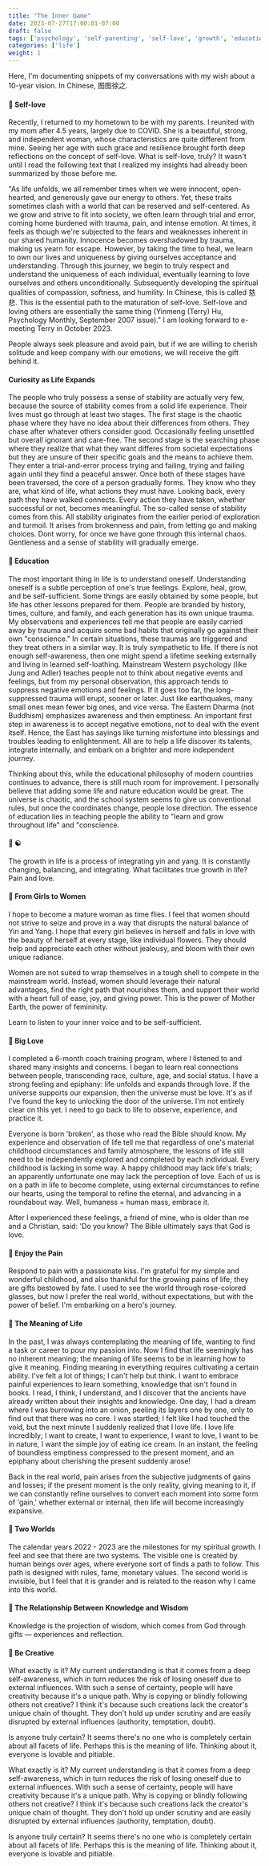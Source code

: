 ```yaml
---
title: "The Inner Game"
date: 2023-07-27T17:00:01-07:00
draft: false
tags: ['psychology', 'self-parenting', 'self-love', 'growth', 'education']
categories: ['life']
weight: 1 
---
```


Here, I'm documenting snippets of my conversations with my wish about a 10-year vision. In Chinese, 图图徐之.

#### 🔖 Self-love
Recently, I returned to my hometown to be with my parents. I reunited with my mom after 4.5 years, largely due to COVID. She is a beautiful, strong, and independent woman, whose characteristics are quite different from mine. Seeing her age with such grace and resilience brought forth deep reflections on the concept of self-love. What is self-love, truly? It wasn't until I read the following text that I realized my insights had already been summarized by those before me.

"As life unfolds, we all remember times when we were innocent, open-hearted, and generously gave our energy to others. Yet, these traits sometimes clash with a world that can be reserved and self-centered. As we grow and strive to fit into society, we often learn through trial and error, coming home burdened with trauma, pain, and intense emotion. At times, it feels as though we're subjected to the fears and weaknesses inherent in our shared humanity. Innocence becomes overshadowed by trauma, making us yearn for escape. However, by taking the time to heal, we learn to own our lives and uniqueness by giving ourselves acceptance and understanding. Through this journey, we begin to truly respect and understand the uniqueness of each individual, eventually learning to love ourselves and others unconditionally. Subsequently developing the spiritual qualities of compassion, softness, and humility. In Chinese, this is called 慈悲. This is the essential path to the maturation of self-love. Self-love and loving others are essentially the same thing (Yinmeng (Terry) Hu, Psychology Monthly, September 2007 issue)." I am looking forward to e-meeting Terry in October 2023.

People always seek pleasure and avoid pain, but if we are willing to cherish solitude and keep company with our emotions, we will receive the gift behind it. 

#### Curiosity as Life Expands
The people who truly possess a sense of stability are actually very few, because the source of stability comes from a solid life experience. Their lives must go through at least two stages. The first stage is the chaotic phase where they have no idea about their differences from others. They chase after whatever others consider good. Occasionally feeling unsettled but overall ignorant and care-free. The second stage is the searching phase where they realize that what they want differes from societal expectations but they are unsure of their specific goals and the means to achieve them. They enter a trial-and-error process trying and failing, trying and failing again until they find a peaceful answer. Once both of these stages have been traversed, the core of a person gradually forms. They know who they are, what kind of life, what actions they must have. Looking back, every path they have walked connects. Every action they have taken, whether successful or not, becomes meaningful. The so-called sense of stability comes from this. All stability originates from the earlier period of exploration and turmoil. It arises from brokenness and pain, from letting go and making choices. Dont worry, for once we have gone through this internal chaos. Gentleness and a sense of stability will gradually emerge. 

#### 🔖 Education
The most important thing in life is to understand oneself. Understanding oneself is a subtle perception of one's true feelings. Explore, heal, grow, and be self-sufficient. Some things are easily obtained by some people, but life has other lessons prepared for them. People are branded by history, times, culture, and family, and each generation has its own unique trauma. My observations and experiences tell me that people are easily carried away by trauma and acquire some bad habits that originally go against their own "conscience." In certain situations, these traumas are triggered and they treat others in a similar way. It is truly sympathetic to life. If there is not enough self-awareness, then one might spend a lifetime seeking externally and living in learned self-loathing. Mainstream Western psychology (like Jung and Adler) teaches people not to think about negative events and feelings, but from my personal observation, this approach tends to suppress negative emotions and feelings. If it goes too far, the long-suppressed trauma will erupt, sooner or later. Just like earthquakes, many small ones mean fewer big ones, and vice versa. The Eastern Dharma (not Buddhism) emphasizes awareness and then emptiness. An important first step in awareness is to accept negative emotions, not to deal with the event itself. Hence, the East has sayings like turning misfortune into blessings and troubles leading to enlightenment. All are to help a life discover its talents, integrate internally, and embark on a brighter and more independent journey.

Thinking about this, while the educational philosophy of modern countries continues to advance, there is still much room for improvement. I personally believe that adding some life and nature education would be great. The universe is chaotic, and the school system seems to give us conventional rules, but once the coordinates change, people lose direction. The essence of education lies in teaching people the ability to "learn and grow throughout life" and "conscience.

#### 🔖 ☯️
The growth in life is a process of integrating yin and yang. It is constantly changing, balancing, and integrating. What facilitates true growth in life? Pain and love. 

#### 🔖 From Girls to Women
I hope to become a mature woman as time flies. I feel that women should not strive to seize and prove in a way that disrupts the natural balance of Yin and Yang. I hope that every girl believes in herself and falls in love with the beauty of herself at every stage, like individual flowers. They should help and appreciate each other without jealousy, and bloom with their own unique radiance.

Women are not suited to wrap themselves in a tough shell to compete in the mainstream world. Instead, women should leverage their natural advantages, find the right path that nourishes them, and support their world with a heart full of ease, joy, and giving power. This is the power of Mother Earth, the power of femininity. 

Learn to listen to your inner voice and to be self-sufficient.

#### 🔖 Big Love
I completed a 6-month coach training program, where I listened to and shared many insights and concerns. I began to learn real connections between people, transcending race, culture, age, and social status. I have a strong feeling and epiphany: life unfolds and expands through love. If the universe supports our expansion, then the universe must be love. It's as if I've found the key to unlocking the door of the universe. I'm not entirely clear on this yet. I need to go back to life to observe, experience, and practice it.

Everyone is born 'broken', as those who read the Bible should know. My experience and observation of life tell me that regardless of one's material childhood circumstances and family atmosphere, the lessons of life still need to be independently explored and completed by each individual. Every childhood is lacking in some way. A happy childhood may lack life's trials; an apparently unfortunate one may lack the perception of love. Each of us is on a path in life to become complete, using external circumstances to refine our hearts, using the temporal to refine the eternal, and advancing in a roundabout way. Well, humaness = human mass, embrace it.

After I experienced these feelings, a friend of mine, who is older than me and a Christian, said: 'Do you know? The Bible ultimately says that God is love.

#### 🔖 Enjoy the Pain
Respond to pain with a passionate kiss. I'm grateful for my simple and wonderful childhood, and also thankful for the growing pains of life; they are gifts bestowed by fate. I used to see the world through rose-colored glasses, but now I prefer the real world, without expectations, but with the power of belief. I'm embarking on a hero's journey.

#### 🔖 The Meaning of Life
In the past, I was always contemplating the meaning of life, wanting to find a task or career to pour my passion into. Now I find that life seemingly has no inherent meaning; the meaning of life seems to be in learning how to give it meaning. Finding meaning in everything requires cultivating a certain ability. I've felt a lot of things; I can't help but think. I want to embrace painful experiences to learn something, knowledge that isn't found in books. I read, I think, I understand, and I discover that the ancients have already written about their insights and knowledge. One day, I had a dream where I was burrowing into an onion, peeling its layers one by one, only to find out that there was no core. I was startled; I felt like I had touched the void, but the next minute I suddenly realized that I love life. I love life incredibly; I want to create, I want to experience, I want to love, I want to be in nature, I want the simple joy of eating ice cream. In an instant, the feeling of boundless emptiness compressed to the present moment, and an epiphany about cherishing the present suddenly arose!

Back in the real world, pain arises from the subjective judgments of gains and losses; if the present moment is the only reality, giving meaning to it, if we can constantly refine ourselves to convert each moment into some form of 'gain,' whether external or internal, then life will become increasingly expansive.

#### 🔖 Two Worlds
The calendar years 2022 - 2023 are the milestones for my spiritual growth. I feel and see that there are two systems. The visible one is created by human beings over ages, where everyone sort of finds a path to follow. This path is designed with rules, fame, monetary values. The second world is invisible, but I feel that it is grander and is related to the reason why I came into this world.


#### 🔖 The Relationship Between Knowledge and Wisdom
Knowledge is the projection of wisdom, which comes from God through gifts — experiences and reflection.


#### 🔖 Be Creative
What exactly is it? My current understanding is that it comes from a deep self-awareness, which in turn reduces the risk of losing oneself due to external influences. With such a sense of certainty, people will have creativity because it's a unique path. Why is copying or blindly following others not creative? I think it's because such creations lack the creator's unique chain of thought. They don't hold up under scrutiny and are easily disrupted by external influences (authority, temptation, doubt).

Is anyone truly certain? It seems there's no one who is completely certain about all facets of life. Perhaps this is the meaning of life. Thinking about it, everyone is lovable and pitiable. 

What exactly is it? My current understanding is that it comes from a deep self-awareness, which in turn reduces the risk of losing oneself due to external influences. With such a sense of certainty, people will have creativity because it's a unique path. Why is copying or blindly following others not creative? I think it's because such creations lack the creator's unique chain of thought. They don't hold up under scrutiny and are easily disrupted by external influences (authority, temptation, doubt).

Is anyone truly certain? It seems there's no one who is completely certain about all facets of life. Perhaps this is the meaning of life. Thinking about it, everyone is lovable and pitiable. 









